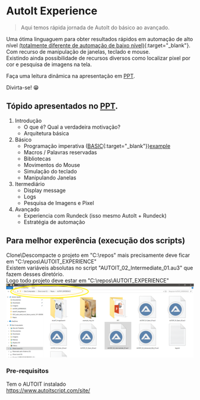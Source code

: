 # AutoIt Experience
> Aqui temos rápida jornada de AutoIt do básico ao avançado.

Uma ótima linguaguem para obter resultados rápidos em automação de alto nível [(totalmente diferente de automação de baixo nível)](https://becode.com.br/linguagens-alto-nivel-x-baixo-nivel/){:target="_blank"}.<br/>
Com recurso de manipulação de janelas, teclado e mouse.<br/>
Existindo ainda possibilidade de recursos diversos como localizar pixel por cor e pesquisa de imagens na tela.

Faça uma leitura dinâmica na apresentação em [PPT](PPT).

Divirta-se! :grin:

## Tópido apresentados no [PPT](PPT).

1. Introdução
	- O que é? Qual a verdadeira motivação?
	- Arquitetura básica
2. Básico
	- Programação imperativa ([BASIC](https://en.wikipedia.org/wiki/BASIC){:target="_blank"})<a href="http://example.com/" target="_blank">example</a>
	- Macros / Palavras reservadas
	- Bibliotecas
	- Movimentos do Mouse
	- Simulação do teclado
	- Manipulando Janelas
3. Itermediário
	- Display message
	- Logs
	- Pesquisa de Imagens e Pixel
4. Avançado
	- Experiencia com Rundeck (isso mesmo AutoIt + Rundeck)
	- Estratégia de automação
 

## Para melhor experência (execução dos scripts)
Clone\Descompacte o projeto em "C:\repos\" mais precisamente deve ficar em "C:\repos\AUTOIT_EXPERIENCE" <br/>
Existem variáveis absolutas no script "AUTOIT_02_Intermediate_01.au3" que fazem desses diretório.<br/>
Logo todo projeto deve estar em "C:\repos\AUTOIT_EXPERIENCE"
![Alt text](img_c_repos_folder.png?raw=true "Title")

### Pre-requisitos

Tem o AUTOIT instalado <br/>
https://www.autoitscript.com/site/

